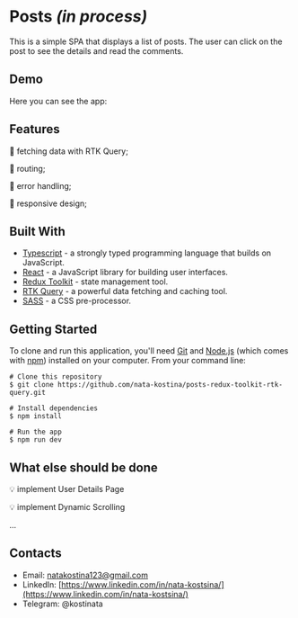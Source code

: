 # Posts *(in process)*

This is a simple SPA that displays a list of posts. The user can click on the post to see the details and read the comments.

## Demo

Here you can see the app: []()


## Features

:star2: fetching data with RTK Query;

:star2: routing;

:star2: error handling;

:star2: responsive design;


## Built With  

- [Typescript](https://www.typescriptlang.org/) - a strongly typed programming language that builds on JavaScript.
- [React](https://reactjs.org/) - a JavaScript library for building user interfaces.
- [Redux Toolkit](https://redux-toolkit.js.org/) - state management tool.
- [RTK Query](https://redux-toolkit.js.org/rtk-query/overview) - a powerful data fetching and caching tool.
- [SASS](https://sass-lang.com/) - a CSS pre-processor.

## Getting Started

To clone and run this application, you'll need [Git](https://git-scm.com/) and [Node.js](https://nodejs.org/en/download/) (which comes with [npm](http://npmjs.com/)) installed on your computer. From your command line:

```
# Clone this repository
$ git clone https://github.com/nata-kostina/posts-redux-toolkit-rtk-query.git

# Install dependencies
$ npm install
  
# Run the app
$ npm run dev
```

## What else should be done
:bulb: implement User Details Page

:bulb: implement Dynamic Scrolling

...


## Contacts
- Email: natakostina123@gmail.com
- LinkedIn: [https://www.linkedin.com/in/nata-kostsina/](https://www.linkedin.com/in/nata-kostsina/)
- Telegram: @kostinata